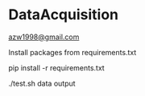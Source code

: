# DataAcquisition
azw1998@gmail.com

Install packages from requirements.txt

pip install -r requirements.txt

./test.sh data output
